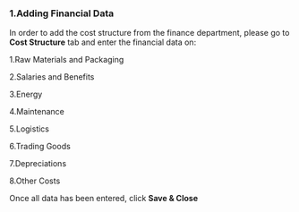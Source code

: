 ### 1.Adding Financial Data

In order to add the cost structure from the finance department, please go to **Cost Structure** tab and enter the financial data on:

1.Raw Materials and Packaging

2.Salaries and Benefits

3.Energy

4.Maintenance

5.Logistics

6.Trading Goods

7.Depreciations

8.Other Costs

Once all data has been entered, click **Save & Close**



